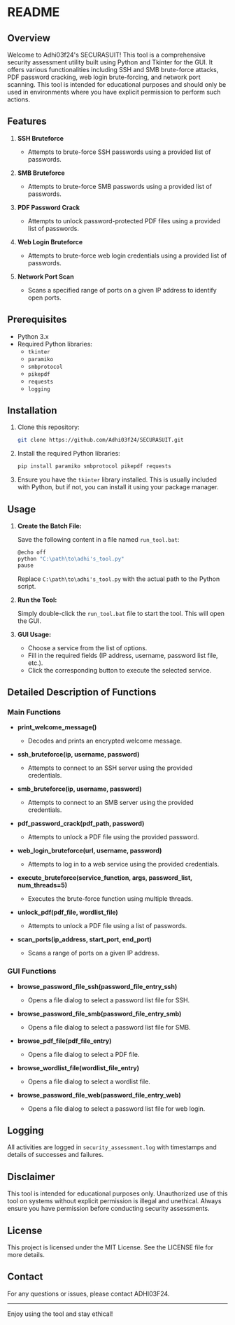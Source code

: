
# README

## Overview

Welcome to Adhi03f24's SECURASUIT! This tool is a comprehensive security assessment utility built using Python and Tkinter for the GUI. It offers various functionalities including SSH and SMB brute-force attacks, PDF password cracking, web login brute-forcing, and network port scanning. This tool is intended for educational purposes and should only be used in environments where you have explicit permission to perform such actions.

## Features

1. **SSH Bruteforce**
   - Attempts to brute-force SSH passwords using a provided list of passwords.

2. **SMB Bruteforce**
   - Attempts to brute-force SMB passwords using a provided list of passwords.

3. **PDF Password Crack**
   - Attempts to unlock password-protected PDF files using a provided list of passwords.

4. **Web Login Bruteforce**
   - Attempts to brute-force web login credentials using a provided list of passwords.

5. **Network Port Scan**
   - Scans a specified range of ports on a given IP address to identify open ports.

## Prerequisites

- Python 3.x
- Required Python libraries:
  - `tkinter`
  - `paramiko`
  - `smbprotocol`
  - `pikepdf`
  - `requests`
  - `logging`

## Installation

1. Clone this repository:
   ```bash
   git clone https://github.com/Adhi03f24/SECURASUIT.git
   ```

2. Install the required Python libraries:
   ```bash
   pip install paramiko smbprotocol pikepdf requests
   ```

3. Ensure you have the `tkinter` library installed. This is usually included with Python, but if not, you can install it using your package manager.

## Usage

1. **Create the Batch File:**

   Save the following content in a file named `run_tool.bat`:

   ```bash
   @echo off
   python "C:\path\to\adhi's_tool.py"
   pause
   ```

   Replace `C:\path\to\adhi's_tool.py` with the actual path to the Python script.

2. **Run the Tool:**

   Simply double-click the `run_tool.bat` file to start the tool. This will open the GUI.

3. **GUI Usage:**

   - Choose a service from the list of options.
   - Fill in the required fields (IP address, username, password list file, etc.).
   - Click the corresponding button to execute the selected service.

## Detailed Description of Functions

### Main Functions

- **print_welcome_message()**
  - Decodes and prints an encrypted welcome message.

- **ssh_bruteforce(ip, username, password)**
  - Attempts to connect to an SSH server using the provided credentials.

- **smb_bruteforce(ip, username, password)**
  - Attempts to connect to an SMB server using the provided credentials.

- **pdf_password_crack(pdf_path, password)**
  - Attempts to unlock a PDF file using the provided password.

- **web_login_bruteforce(url, username, password)**
  - Attempts to log in to a web service using the provided credentials.

- **execute_bruteforce(service_function, args, password_list, num_threads=5)**
  - Executes the brute-force function using multiple threads.

- **unlock_pdf(pdf_file, wordlist_file)**
  - Attempts to unlock a PDF file using a list of passwords.

- **scan_ports(ip_address, start_port, end_port)**
  - Scans a range of ports on a given IP address.

### GUI Functions

- **browse_password_file_ssh(password_file_entry_ssh)**
  - Opens a file dialog to select a password list file for SSH.

- **browse_password_file_smb(password_file_entry_smb)**
  - Opens a file dialog to select a password list file for SMB.

- **browse_pdf_file(pdf_file_entry)**
  - Opens a file dialog to select a PDF file.

- **browse_wordlist_file(wordlist_file_entry)**
  - Opens a file dialog to select a wordlist file.

- **browse_password_file_web(password_file_entry_web)**
  - Opens a file dialog to select a password list file for web login.

## Logging

All activities are logged in `security_assessment.log` with timestamps and details of successes and failures.

## Disclaimer

This tool is intended for educational purposes only. Unauthorized use of this tool on systems without explicit permission is illegal and unethical. Always ensure you have permission before conducting security assessments.

## License

This project is licensed under the MIT License. See the LICENSE file for more details.

## Contact

For any questions or issues, please contact ADHI03F24.

---

Enjoy using the tool and stay ethical!
